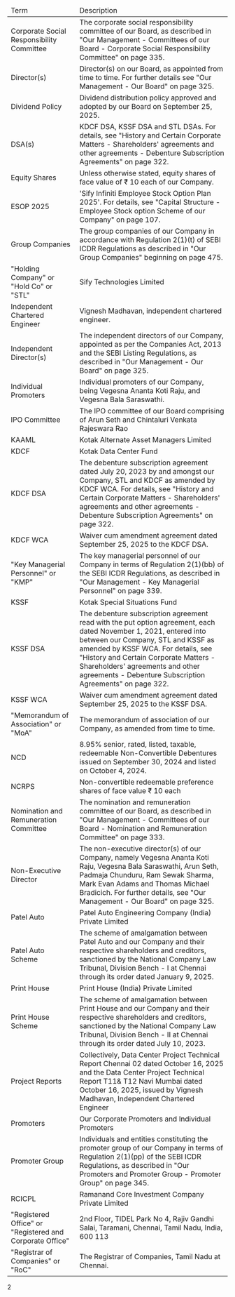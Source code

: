 <table><thead><tr><td>Term</td><td>Description</td></tr></thead><tbody><tr><td>Corporate Social Responsibility Committee</td><td>The corporate social responsibility committee of our Board, as described in "Our Management - Committees of our Board - Corporate Social Responsibility Committee" on page 335.</td></tr><tr><td>Director(s)</td><td>Director(s) on our Board, as appointed from time to time. For further details see "Our Management - Our Board" on page 325.</td></tr><tr><td>Dividend Policy</td><td>Dividend distribution policy approved and adopted by our Board on September 25, 2025.</td></tr><tr><td>DSA(s)</td><td>KDCF DSA, KSSF DSA and STL DSAs. For details, see "History and Certain Corporate Matters - Shareholders' agreements and other agreements - Debenture Subscription Agreements" on page 322.</td></tr><tr><td>Equity Shares</td><td>Unless otherwise stated, equity shares of face value of ₹ 10 each of our Company.</td></tr><tr><td>ESOP 2025</td><td>'Sify Infiniti Employee Stock Option Plan 2025'. For details, see "Capital Structure - Employee Stock option Scheme of our Company" on page 107.</td></tr><tr><td>Group Companies</td><td>The group companies of our Company in accordance with Regulation 2(1)(t) of SEBI ICDR Regulations as described in "Our Group Companies" beginning on page 475.</td></tr><tr><td>"Holding Company" or "Hold Co" or "STL"</td><td>Sify Technologies Limited</td></tr><tr><td>Independent Chartered Engineer</td><td>Vignesh Madhavan, independent chartered engineer.</td></tr><tr><td>Independent Director(s)</td><td>The independent directors of our Company, appointed as per the Companies Act, 2013 and the SEBI Listing Regulations, as described in "Our Management - Our Board" on page 325.</td></tr><tr><td>Individual Promoters</td><td>Individual promoters of our Company, being Vegesna Ananta Koti Raju, and Vegesna Bala Saraswathi.</td></tr><tr><td>IPO Committee</td><td>The IPO committee of our Board comprising of Arun Seth and Chintaluri Venkata Rajeswara Rao</td></tr><tr><td>KAAML</td><td>Kotak Alternate Asset Managers Limited</td></tr><tr><td>KDCF</td><td>Kotak Data Center Fund</td></tr><tr><td>KDCF DSA</td><td>The debenture subscription agreement dated July 20, 2023 by and amongst our Company, STL and KDCF as amended by KDCF WCA. For details, see "History and Certain Corporate Matters - Shareholders' agreements and other agreements - Debenture Subscription Agreements" on page 322.</td></tr><tr><td>KDCF WCA</td><td>Waiver cum amendment agreement dated September 25, 2025 to the KDCF DSA.</td></tr><tr><td>"Key Managerial Personnel" or "KMP"</td><td>The key managerial personnel of our Company in terms of Regulation 2(1)(bb) of the SEBI ICDR Regulations, as described in "Our Management - Key Managerial Personnel" on page 339.</td></tr><tr><td>KSSF</td><td>Kotak Special Situations Fund</td></tr><tr><td>KSSF DSA</td><td>The debenture subscription agreement read with the put option agreement, each dated November 1, 2021, entered into between our Company, STL and KSSF as amended by KSSF WCA. For details, see "History and Certain Corporate Matters - Shareholders' agreements and other agreements - Debenture Subscription Agreements" on page 322.</td></tr><tr><td>KSSF WCA</td><td>Waiver cum amendment agreement dated September 25, 2025 to the KSSF DSA.</td></tr><tr><td>"Memorandum of Association" or "MoA"</td><td>The memorandum of association of our Company, as amended from time to time.</td></tr><tr><td>NCD</td><td>8.95% senior, rated, listed, taxable, redeemable Non-Convertible Debentures issued on September 30, 2024 and listed on October 4, 2024.</td></tr><tr><td>NCRPS</td><td>Non-convertible redeemable preference shares of face value ₹ 10 each</td></tr><tr><td>Nomination and Remuneration Committee</td><td>The nomination and remuneration committee of our Board, as described in "Our Management - Committees of our Board - Nomination and Remuneration Committee" on page 333.</td></tr><tr><td>Non-Executive Director</td><td>The non-executive director(s) of our Company, namely Vegesna Ananta Koti Raju, Vegesna Bala Saraswathi, Arun Seth, Padmaja Chunduru, Ram Sewak Sharma, Mark Evan Adams and Thomas Michael Bradicich. For further details, see "Our Management - Our Board" on page 325.</td></tr><tr><td>Patel Auto</td><td>Patel Auto Engineering Company (India) Private Limited</td></tr><tr><td>Patel Auto Scheme</td><td>The scheme of amalgamation between Patel Auto and our Company and their respective shareholders and creditors, sanctioned by the National Company Law Tribunal, Division Bench - I at Chennai through its order dated January 9, 2025.</td></tr><tr><td>Print House</td><td>Print House (India) Private Limited</td></tr><tr><td>Print House Scheme</td><td>The scheme of amalgamation between Print House and our Company and their respective shareholders and creditors, sanctioned by the National Company Law Tribunal, Division Bench - II at Chennai through its order dated July 10, 2023.</td></tr><tr><td>Project Reports</td><td>Collectively, Data Center Project Technical Report Chennai 02 dated October 16, 2025 and the Data Center Project Technical Report T11& T12 Navi Mumbai dated October 16, 2025, issued by Vignesh Madhavan, Independent Chartered Engineer</td></tr><tr><td>Promoters</td><td>Our Corporate Promoters and Individual Promoters</td></tr><tr><td>Promoter Group</td><td>Individuals and entities constituting the promoter group of our Company in terms of Regulation 2(1)(pp) of the SEBI ICDR Regulations, as described in "Our Promoters and Promoter Group - Promoter Group" on page 345.</td></tr><tr><td>RCICPL</td><td>Ramanand Core Investment Company Private Limited</td></tr><tr><td>"Registered Office" or "Registered and Corporate Office"</td><td>2nd Floor, TIDEL Park No 4, Rajiv Gandhi Salai, Taramani, Chennai, Tamil Nadu, India, 600 113</td></tr><tr><td>"Registrar of Companies" or "RoC"</td><td>The Registrar of Companies, Tamil Nadu at Chennai.</td></tr></tbody></table>

2